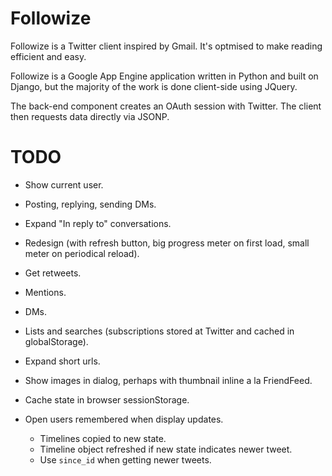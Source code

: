 Followize
=========

Followize is a Twitter client inspired by Gmail. It's optmised to make reading
efficient and easy.

Followize is a Google App Engine application written in Python and built on
Django, but the majority of the work is done client-side using JQuery.

The back-end component creates an OAuth session with Twitter. The client then
requests data directly via JSONP.

TODO
====

  * Show current user.

  * Posting, replying, sending DMs.

  * Expand "In reply to" conversations.

  * Redesign (with refresh button, big progress meter on first load, small meter
    on periodical reload).

  * Get retweets.

  * Mentions.

  * DMs.

  * Lists and searches (subscriptions stored at Twitter and cached in globalStorage).

  * Expand short urls.

  * Show images in dialog, perhaps with thumbnail inline a la FriendFeed.

  * Cache state in browser sessionStorage.

  * Open users remembered when display updates.
      * Timelines copied to new state.
      * Timeline object refreshed if new state indicates newer tweet.
      * Use `since_id` when getting newer tweets.
